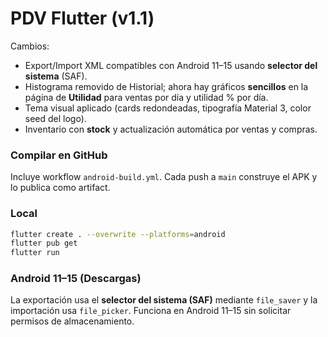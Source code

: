 
# PDV Flutter (v1.1)

Cambios:
- Export/Import XML compatibles con Android 11–15 usando **selector del sistema** (SAF).
- Histograma removido de Historial; ahora hay gráficos **sencillos** en la página de **Utilidad** para ventas por día y utilidad % por día.
- Tema visual aplicado (cards redondeadas, tipografía Material 3, color seed del logo).
- Inventario con **stock** y actualización automática por ventas y compras.

### Compilar en GitHub
Incluye workflow `android-build.yml`. Cada push a `main` construye el APK y lo publica como artifact.

### Local
```bash
flutter create . --overwrite --platforms=android
flutter pub get
flutter run
```

### Android 11–15 (Descargas)
La exportación usa el **selector del sistema (SAF)** mediante `file_saver` y la importación usa `file_picker`. Funciona en Android 11–15 sin solicitar permisos de almacenamiento.
